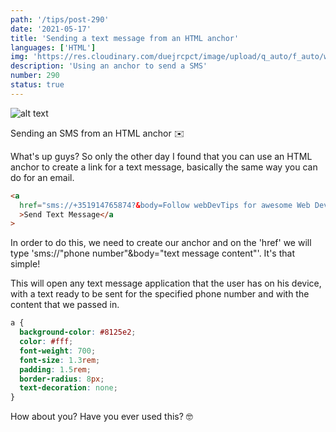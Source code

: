 ```yaml
---
path: '/tips/post-290'
date: '2021-05-17'
title: 'Sending a text message from an HTML anchor'
languages: ['HTML']
img: 'https://res.cloudinary.com/duejrcpct/image/upload/q_auto/f_auto/w_1000/v1621255813/tips/290-1_z6zxir.png'
description: 'Using an anchor to send a SMS'
number: 290
status: true
---
```


![alt text](https://res.cloudinary.com/duejrcpct/image/upload/q_auto/v1621255883/tips/290-2_nelz7n.gif 'HTML SMS anchor')

Sending an SMS from an HTML anchor ✉️

What's up guys? So only the other day I found that you can use an HTML anchor to create a link for a text message, basically the same way you can do for an email.

```html
<a
  href="sms://+351914765874?&body=Follow webDevTips for awesome Web Dev related tips"
  >Send Text Message</a
>
```

In order to do this, we need to create our anchor and on the 'href' we will type 'sms://"phone number"&body="text message content"'. It's that simple!

This will open any text message application that the user has on his device, with a text ready to be sent for the specified phone number and with the content that we passed in.

```css
a {
  background-color: #8125e2;
  color: #fff;
  font-weight: 700;
  font-size: 1.3rem;
  padding: 1.5rem;
  border-radius: 8px;
  text-decoration: none;
}
```

How about you? Have you ever used this? 🤓
